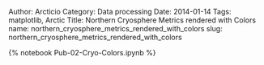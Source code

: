   Author: Arcticio
  Category: Data processing
  Date: 2014-01-14
  Tags:  matplotlib, Arctic
  Title: Northern Cryosphere Metrics rendered with Colors
  name: northern_cryosphere_metrics_rendered_with_colors
  slug: northern_cryosphere_metrics_rendered_with_colors

{% notebook Pub-02-Cryo-Colors.ipynb %}